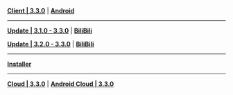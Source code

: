 **[Client | 3.3.0](https://autopatchcn.yuanshen.com/client_app/download/pc_zip/20221128113626_LSJsjaUDgixXmWnd/YuanShen_3.3.0.zip)** | **[Android](https://autopatchcn.yuanshen.com/client_app/download/Android/20221125145552_5ZtiRoenlT70kKdw/mihoyo/yuanshen_3.3.0.apk)**

---

**[Update | 3.1.0 - 3.3.0](https://autopatchcn.yuanshen.com/client_app/update/hk4e_cn/18/game_3.1.0_3.3.0_hdiff_4SRgOFaXu2sYxLTM.zip)** | **[BiliBili](https://autopatchcn.yuanshen.com/client_app/update/hk4e_cn/17/game_3.1.0_3.3.0_hdiff_6ISk3MwD8RNp1vnX.zip)**

**[Update | 3.2.0 - 3.3.0](https://autopatchcn.yuanshen.com/client_app/update/hk4e_cn/18/game_3.2.0_3.3.0_hdiff_06STMj1gxyYbPCR5.zip)** | **[BiliBili](https://autopatchcn.yuanshen.com/client_app/update/hk4e_cn/17/game_3.2.0_3.3.0_hdiff_10bRlzMaIQSPq3OF.zip)**

---

**[Installer](https://autopatchcn.yuanshen.com/client_app/download/launcher/20221122194553_fvLJ1T30D2CNLoEM/mihoyo/yuanshen_setup_20221122154055.exe)**

---

**[Cloud | 3.3.0](https://autopatchcn.yuanshen.com/client_app/download/cloudgame/pc/20221209181840_cpke5Z1v0UPMNSN5/mihoyo/yscloud_3.3.0.exe)** | **[Android Cloud | 3.3.0](https://autopatchcn.yuanshen.com/client_app/download/cloudgame/android/20221128195446_si7VLLJjZjrp1dC7/mihoyo/yscloud_3.3.0.apk)**
